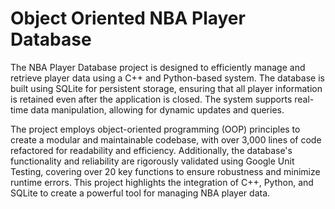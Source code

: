 # Object Oriented NBA Player Database

The NBA Player Database project is designed to efficiently manage and retrieve player data using a C++ and Python-based system. The database is built using SQLite for persistent storage, ensuring that all player information is retained even after the application is closed. The system supports real-time data manipulation, allowing for dynamic updates and queries.

The project employs object-oriented programming (OOP) principles to create a modular and maintainable codebase, with over 3,000 lines of code refactored for readability and efficiency. Additionally, the database's functionality and reliability are rigorously validated using Google Unit Testing, covering over 20 key functions to ensure robustness and minimize runtime errors. This project highlights the integration of C++, Python, and SQLite to create a powerful tool for managing NBA player data.
